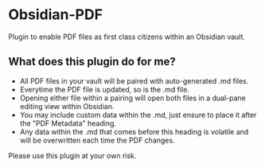 # Obsidian-PDF
Plugin to enable PDF files as first class citizens within an Obsidian vault.

## What does this plugin do for me?

- All PDF files in your vault will be paired with auto-generated .md files.
- Everytime the PDF file is updated, so is the .md file.
- Opening either file within a pairing will open both files in a dual-pane
editing view within Obsidian.
- You may include custom data within the .md, just ensure to place it after
the "PDF Metadata" heading.
- Any data within the .md that comes before this heading is volatile and will
be overwritten each time the PDF changes.

Please use this plugin at your own risk.